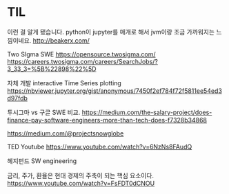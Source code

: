 # TIL

이런 걸 알게 됐습니다. python이 jupyter를 매개로 해서 jvm이랑 조금 가까워지는 느낌이네요.
http://beakerx.com/


Two SIgma SWE
https://opensource.twosigma.com/
https://careers.twosigma.com/careers/SearchJobs/?3_33_3=%5B%22898%22%5D


자체 개발 interactive Time Series plotting
https://nbviewer.jupyter.org/gist/anonymous/7450f2ef784f72f5811ee54ed3d97fdb


투시그마 vs 구글 SWE 비교.
https://medium.com/the-salary-project/does-finance-pay-software-engineers-more-than-tech-does-f7328b34868

https://medium.com/@projectsnowglobe



TED Youtube
https://www.youtube.com/watch?v=6NzNs8FAudQ


헤지펀드 SW engineering

금리, 주가, 환율은 현대 경제의 주축이 되는 핵심 요소이다.
https://www.youtube.com/watch?v=FsFDT0dCNOU
